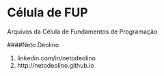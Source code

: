 # Célula de FUP
Arquivos da Célula de Fundamentos de Programação

####Neto Deolino
<ol>
    <li> linkedin.com/in/netodeolino </li>
    <li> http://netodeolino.github.io </li>
</ol>